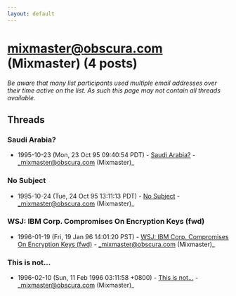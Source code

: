 ```yaml
---
layout: default
---
```


# mixmaster@obscura.com (Mixmaster) (4 posts)

_Be aware that many list participants used multiple email addresses over their time active on the list. As such this page may not contain all threads available._

## Threads

### Saudi Arabia?
+ 1995-10-23 (Mon, 23 Oct 95 09:40:54 PDT) - [Saudi Arabia?](/archive/1995/10/76a834843343c8e43b9a926667ab322453fb1d7aa9a6b444cde3faed1bd70158) - _mixmaster@obscura.com (Mixmaster)_

### No Subject
+ 1995-10-24 (Tue, 24 Oct 95 13:11:13 PDT) - [No Subject](/archive/1995/10/a4b64aef846dd960f2658103367b65a9ae57f8d40f8ea1b965b32a40a90e6aba) - _mixmaster@obscura.com (Mixmaster)_

### WSJ: IBM Corp. Compromises On Encryption Keys (fwd)
+ 1996-01-19 (Fri, 19 Jan 96 14:01:20 PST) - [WSJ: IBM Corp. Compromises On Encryption Keys (fwd)](/archive/1996/01/b2b59c301cf71a223f30bba81a0e731dc58153a93a90cd93f42cb4cbbfd38ebd) - _mixmaster@obscura.com (Mixmaster)_

### This is not...
+ 1996-02-10 (Sun, 11 Feb 1996 03:11:58 +0800) - [This is not...](/archive/1996/02/bb716e5cb102fa15a83734d2f9748a3e89c891674b06d52ff0479a2f5f00bd57) - _mixmaster@obscura.com (Mixmaster)_

